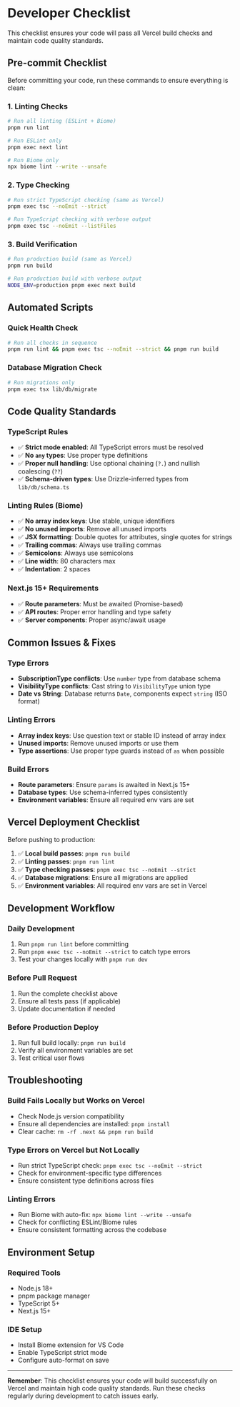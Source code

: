 # Developer Checklist

This checklist ensures your code will pass all Vercel build checks and maintain code quality standards.

## Pre-commit Checklist

Before committing your code, run these commands to ensure everything is clean:

### 1. Linting Checks

```bash
# Run all linting (ESLint + Biome)
pnpm run lint

# Run ESLint only
pnpm exec next lint

# Run Biome only
npx biome lint --write --unsafe
```

### 2. Type Checking

```bash
# Run strict TypeScript checking (same as Vercel)
pnpm exec tsc --noEmit --strict

# Run TypeScript checking with verbose output
pnpm exec tsc --noEmit --listFiles
```

### 3. Build Verification

```bash
# Run production build (same as Vercel)
pnpm run build

# Run production build with verbose output
NODE_ENV=production pnpm exec next build
```

## Automated Scripts

### Quick Health Check

```bash
# Run all checks in sequence
pnpm run lint && pnpm exec tsc --noEmit --strict && pnpm run build
```

### Database Migration Check

```bash
# Run migrations only
pnpm exec tsx lib/db/migrate
```

## Code Quality Standards

### TypeScript Rules

- ✅ **Strict mode enabled**: All TypeScript errors must be resolved
- ✅ **No `any` types**: Use proper type definitions
- ✅ **Proper null handling**: Use optional chaining (`?.`) and nullish coalescing (`??`)
- ✅ **Schema-driven types**: Use Drizzle-inferred types from `lib/db/schema.ts`

### Linting Rules (Biome)

- ✅ **No array index keys**: Use stable, unique identifiers
- ✅ **No unused imports**: Remove all unused imports
- ✅ **JSX formatting**: Double quotes for attributes, single quotes for strings
- ✅ **Trailing commas**: Always use trailing commas
- ✅ **Semicolons**: Always use semicolons
- ✅ **Line width**: 80 characters max
- ✅ **Indentation**: 2 spaces

### Next.js 15+ Requirements

- ✅ **Route parameters**: Must be awaited (Promise-based)
- ✅ **API routes**: Proper error handling and type safety
- ✅ **Server components**: Proper async/await usage

## Common Issues & Fixes

### Type Errors

- **SubscriptionType conflicts**: Use `number` type from database schema
- **VisibilityType conflicts**: Cast string to `VisibilityType` union type
- **Date vs String**: Database returns `Date`, components expect `string` (ISO format)

### Linting Errors

- **Array index keys**: Use question text or stable ID instead of array index
- **Unused imports**: Remove unused imports or use them
- **Type assertions**: Use proper type guards instead of `as` when possible

### Build Errors

- **Route parameters**: Ensure `params` is awaited in Next.js 15+
- **Database types**: Use schema-inferred types consistently
- **Environment variables**: Ensure all required env vars are set

## Vercel Deployment Checklist

Before pushing to production:

1. ✅ **Local build passes**: `pnpm run build`
2. ✅ **Linting passes**: `pnpm run lint`
3. ✅ **Type checking passes**: `pnpm exec tsc --noEmit --strict`
4. ✅ **Database migrations**: Ensure all migrations are applied
5. ✅ **Environment variables**: All required env vars are set in Vercel

## Development Workflow

### Daily Development

1. Run `pnpm run lint` before committing
2. Run `pnpm exec tsc --noEmit --strict` to catch type errors
3. Test your changes locally with `pnpm run dev`

### Before Pull Request

1. Run the complete checklist above
2. Ensure all tests pass (if applicable)
3. Update documentation if needed

### Before Production Deploy

1. Run full build locally: `pnpm run build`
2. Verify all environment variables are set
3. Test critical user flows

## Troubleshooting

### Build Fails Locally but Works on Vercel

- Check Node.js version compatibility
- Ensure all dependencies are installed: `pnpm install`
- Clear cache: `rm -rf .next && pnpm run build`

### Type Errors on Vercel but Not Locally

- Run strict TypeScript check: `pnpm exec tsc --noEmit --strict`
- Check for environment-specific type differences
- Ensure consistent type definitions across files

### Linting Errors

- Run Biome with auto-fix: `npx biome lint --write --unsafe`
- Check for conflicting ESLint/Biome rules
- Ensure consistent formatting across the codebase

## Environment Setup

### Required Tools

- Node.js 18+
- pnpm package manager
- TypeScript 5+
- Next.js 15+

### IDE Setup

- Install Biome extension for VS Code
- Enable TypeScript strict mode
- Configure auto-format on save

---

**Remember**: This checklist ensures your code will build successfully on Vercel and maintain high code quality standards. Run these checks regularly during development to catch issues early.
